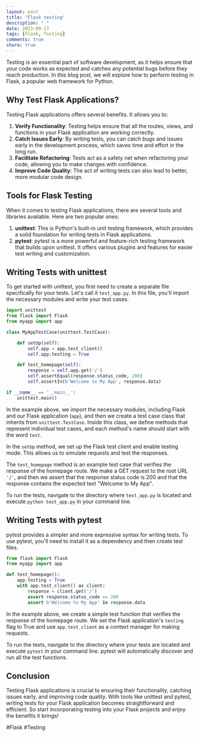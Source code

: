 ```yaml
---
layout: post
title: "Flask testing"
description: " "
date: 2023-09-17
tags: [Flask, Testing]
comments: true
share: true
---
```


Testing is an essential part of software development, as it helps ensure that your code works as expected and catches any potential bugs before they reach production. In this blog post, we will explore how to perform testing in Flask, a popular web framework for Python.

## Why Test Flask Applications?

Testing Flask applications offers several benefits. It allows you to:

1. **Verify Functionality**: Testing helps ensure that all the routes, views, and functions in your Flask application are working correctly.
2. **Catch Issues Early**: By writing tests, you can catch bugs and issues early in the development process, which saves time and effort in the long run.
3. **Facilitate Refactoring**: Tests act as a safety net when refactoring your code, allowing you to make changes with confidence.
4. **Improve Code Quality**: The act of writing tests can also lead to better, more modular code design.

## Tools for Flask Testing

When it comes to testing Flask applications, there are several tools and libraries available. Here are two popular ones:

1. **unittest**: This is Python's built-in unit testing framework, which provides a solid foundation for writing tests in Flask applications.
2. **pytest**: pytest is a more powerful and feature-rich testing framework that builds upon unittest. It offers various plugins and features for easier test writing and customization.

## Writing Tests with unittest

To get started with unittest, you first need to create a separate file specifically for your tests. Let's call it `test_app.py`. In this file, you'll import the necessary modules and write your test cases.

```python
import unittest
from flask import Flask
from myapp import app

class MyAppTestCase(unittest.TestCase):

    def setUp(self):
        self.app = app.test_client()
        self.app.testing = True

    def test_homepage(self):
        response = self.app.get('/')
        self.assertEqual(response.status_code, 200)
        self.assertIn(b'Welcome to My App', response.data)

if __name__ == '__main__':
    unittest.main()
```

In the example above, we import the necessary modules, including Flask and our Flask application (`app`), and then we create a test case class that inherits from `unittest.TestCase`. Inside this class, we define methods that represent individual test cases, and each method's name should start with the word `test`.

In the `setUp` method, we set up the Flask test client and enable testing mode. This allows us to simulate requests and test the responses.

The `test_homepage` method is an example test case that verifies the response of the homepage route. We make a GET request to the root URL `'/'`, and then we assert that the response status code is 200 and that the response contains the expected text "Welcome to My App".

To run the tests, navigate to the directory where `test_app.py` is located and execute `python test_app.py` in your command line.

## Writing Tests with pytest

pytest provides a simpler and more expressive syntax for writing tests. To use pytest, you'll need to install it as a dependency and then create test files.

```python
from flask import Flask
from myapp import app

def test_homepage():
    app.testing = True
    with app.test_client() as client:
        response = client.get('/')
        assert response.status_code == 200
        assert b'Welcome to My App' in response.data
```

In the example above, we create a simple test function that verifies the response of the homepage route. We set the Flask application's `testing` flag to True and use `app.test_client` as a context manager for making requests.

To run the tests, navigate to the directory where your tests are located and execute `pytest` in your command line. pytest will automatically discover and run all the test functions.

## Conclusion

Testing Flask applications is crucial to ensuring their functionality, catching issues early, and improving code quality. With tools like unittest and pytest, writing tests for your Flask application becomes straightforward and efficient. So start incorporating testing into your Flask projects and enjoy the benefits it brings!

#Flask #Testing